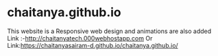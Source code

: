 # chaitanya.github.io

This website is a Responsive web design and animations are also added 
Link :-http://chaitanyatech.000webhostapp.com 
Or 
Link:https://chaitanyasairam-d.github.io/chaitanya.github.io/

